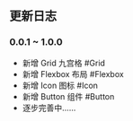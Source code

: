 ## 更新日志

### 0.0.1 ~ 1.0.0
* 新增 Grid 九宫格 <router-link to="/grid">#Grid</router-link>
* 新增 Flexbox 布局 <router-link to="/flexbox">#Flexbox</router-link>
* 新增 Icon 图标 <router-link to="/icon">#Icon</router-link>
* 新增 Button 组件 <router-link to="/button">#Button</router-link>
* 逐步完善中......